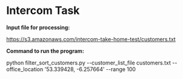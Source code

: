 # Intercom Task

**Input file for processing:**

https://s3.amazonaws.com/intercom-take-home-test/customers.txt

**Command to run the program:**

python filter_sort_customers.py --customer_list_file customers.txt --office_location '53.339428, -6.257664' --range 100
